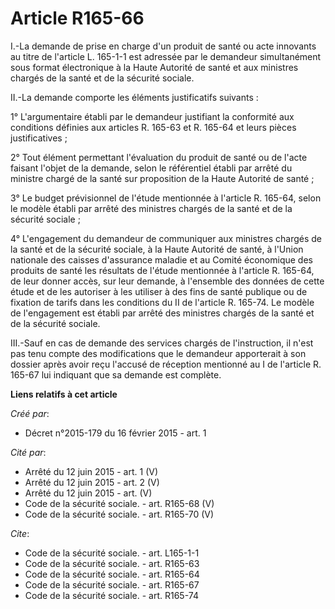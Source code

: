 # Article R165-66

I.-La demande de prise en charge d'un produit de santé ou acte innovants au titre de l'article L. 165-1-1 est adressée par le
demandeur simultanément sous format électronique à la Haute Autorité de santé et aux ministres chargés de la santé et de la
sécurité sociale. 

II.-La demande comporte les éléments justificatifs suivants : 

1° L'argumentaire établi par le demandeur justifiant la conformité aux conditions définies aux articles R. 165-63 et R.
165-64 et leurs pièces justificatives ; 

2° Tout élément permettant l'évaluation du produit de santé ou de l'acte faisant l'objet de la demande, selon le référentiel
établi par arrêté du ministre chargé de la santé sur proposition de la Haute Autorité de santé ; 

3° Le budget prévisionnel de l'étude mentionnée à l'article R. 165-64, selon le modèle établi par arrêté des ministres
chargés de la santé et de la sécurité sociale ; 

4° L'engagement du demandeur de communiquer aux ministres chargés de la santé et de la sécurité sociale, à la Haute Autorité
de santé, à l'Union nationale des caisses d'assurance maladie et au Comité économique des produits de santé les résultats de
l'étude mentionnée à l'article R. 165-64, de leur donner accès, sur leur demande, à l'ensemble des données de cette étude et
de les autoriser à les utiliser à des fins de santé publique ou de fixation de tarifs dans les conditions du II de l'article
R. 165-74. Le modèle de l'engagement est établi par arrêté des ministres chargés de la santé et de la sécurité sociale. 

III.-Sauf en cas de demande des services chargés de l'instruction, il n'est pas tenu compte des modifications que le
demandeur apporterait à son dossier après avoir reçu l'accusé de réception mentionné au I de l'article R. 165-67 lui
indiquant que sa demande est complète.

**Liens relatifs à cet article**

_Créé par_:

  - Décret n°2015-179 du 16 février 2015 - art. 1

_Cité par_:

  - Arrêté du 12 juin 2015 - art. 1 (V)
  - Arrêté du 12 juin 2015 - art. 2 (V)
  - Arrêté du 12 juin 2015 - art. (V)
  - Code de la sécurité sociale. - art. R165-68 (V)
  - Code de la sécurité sociale. - art. R165-70 (V)

_Cite_:

  - Code de la sécurité sociale. - art. L165-1-1
  - Code de la sécurité sociale. - art. R165-63
  - Code de la sécurité sociale. - art. R165-64
  - Code de la sécurité sociale. - art. R165-67
  - Code de la sécurité sociale. - art. R165-74
